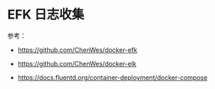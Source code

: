 # EFK 日志收集

参考：

- https://github.com/ChenWes/docker-efk

- https://github.com/ChenWes/docker-elk

- https://docs.fluentd.org/container-deployment/docker-compose